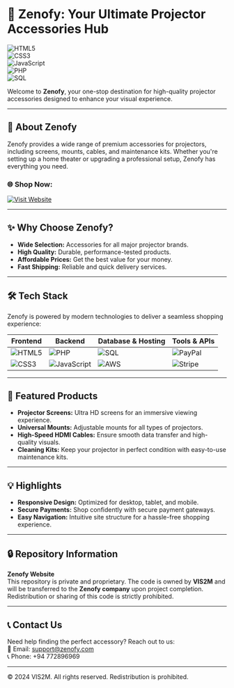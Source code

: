 # 🎥 Zenofy: Your Ultimate Projector Accessories Hub  
![HTML5](https://img.shields.io/badge/HTML5-E34F26?style=for-the-badge&logo=html5&logoColor=white)  
![CSS3](https://img.shields.io/badge/CSS3-1572B6?style=for-the-badge&logo=css3&logoColor=white)  
![JavaScript](https://img.shields.io/badge/JavaScript-F7DF1E?style=for-the-badge&logo=javascript&logoColor=black)  
![PHP](https://img.shields.io/badge/PHP-777BB4?style=for-the-badge&logo=php&logoColor=white)  
![SQL](https://img.shields.io/badge/SQL-4479A1?style=for-the-badge&logo=sqlite&logoColor=white)  

Welcome to **Zenofy**, your one-stop destination for high-quality projector accessories designed to enhance your visual experience.  

---

## 🌟 About Zenofy  

Zenofy provides a wide range of premium accessories for projectors, including screens, mounts, cables, and maintenance kits. Whether you're setting up a home theater or upgrading a professional setup, Zenofy has everything you need.  

### 🌐 **Shop Now:**  
[![Visit Website](https://img.shields.io/badge/Shop%20Zenofy-28A745?style=for-the-badge&logo=github)](https://zenofy.com)  

---

## ✨ Why Choose Zenofy?  

- **Wide Selection:** Accessories for all major projector brands.  
- **High Quality:** Durable, performance-tested products.  
- **Affordable Prices:** Get the best value for your money.  
- **Fast Shipping:** Reliable and quick delivery services.  

---

## 🛠️ Tech Stack  

Zenofy is powered by modern technologies to deliver a seamless shopping experience:  

| Frontend       | Backend         | Database & Hosting     | Tools & APIs        |  
| ---------------|-----------------|------------------------|---------------------|  
| ![HTML5](https://img.shields.io/badge/-HTML5-E34F26?style=for-the-badge&logo=html5&logoColor=white) | ![PHP](https://img.shields.io/badge/-PHP-777BB4?style=for-the-badge&logo=php&logoColor=white) | ![SQL](https://img.shields.io/badge/-SQL-4479A1?style=for-the-badge&logo=sqlite&logoColor=white) | ![PayPal](https://img.shields.io/badge/-PayPal-00457C?style=for-the-badge&logo=paypal&logoColor=white) |  
| ![CSS3](https://img.shields.io/badge/-CSS3-1572B6?style=for-the-badge&logo=css3&logoColor=white) | ![JavaScript](https://img.shields.io/badge/-JavaScript-F7DF1E?style=for-the-badge&logo=javascript&logoColor=black) | ![AWS](https://img.shields.io/badge/-AWS-232F3E?style=for-the-badge&logo=amazon-aws&logoColor=white) | ![Stripe](https://img.shields.io/badge/-Stripe-008CDD?style=for-the-badge&logo=stripe&logoColor=white) |  

---

## 🛒 Featured Products  

- **Projector Screens:** Ultra HD screens for an immersive viewing experience.  
- **Universal Mounts:** Adjustable mounts for all types of projectors.  
- **High-Speed HDMI Cables:** Ensure smooth data transfer and high-quality visuals.  
- **Cleaning Kits:** Keep your projector in perfect condition with easy-to-use maintenance kits.  

---

## 💡 Highlights  

- **Responsive Design:** Optimized for desktop, tablet, and mobile.  
- **Secure Payments:** Shop confidently with secure payment gateways.  
- **Easy Navigation:** Intuitive site structure for a hassle-free shopping experience.  

---

## 🔒 Repository Information  

**Zenofy Website**  
This repository is private and proprietary. The code is owned by **VIS2M** and will be transferred to the **Zenofy company** upon project completion. Redistribution or sharing of this code is strictly prohibited.  

---

## 📞 Contact Us  

Need help finding the perfect accessory? Reach out to us:  
📧 Email: support@zenofy.com  
📞 Phone: +94 772896969  

---

© 2024 VIS2M. All rights reserved. Redistribution is prohibited.